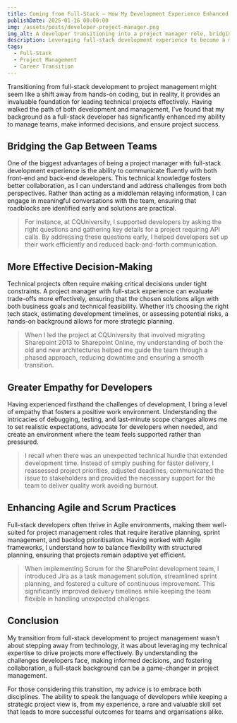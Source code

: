 ```yaml
---
title: Coming from Full-Stack – How My Development Experience Enhanced My Project Management Skills
publishDate: 2025-01-16 00:00:00
img: /assets/posts/developer-project-manager.png
img_alt: A developer transitioning into a project manager role, bridging the gap between teams.
description: Leveraging full-stack development experience to become a more effective project manager.
tags:
  - Full-Stack
  - Project Management
  - Career Transition
---
```


Transitioning from full-stack development to project management might seem like a shift away from hands-on coding, but in reality, it provides an invaluable foundation for leading technical projects effectively. Having walked the path of both development and management, I’ve found that my background as a full-stack developer has significantly enhanced my ability to manage teams, make informed decisions, and ensure project success.

## Bridging the Gap Between Teams

One of the biggest advantages of being a project manager with full-stack development experience is the ability to communicate fluently with both front-end and back-end developers. This technical knowledge fosters better collaboration, as I can understand and address challenges from both perspectives. Rather than acting as a middleman relaying information, I can engage in meaningful conversations with the team, ensuring that roadblocks are identified early and solutions are practical.

> For instance, at CQUniversity, I supported developers by asking the right questions and gathering key details for a project requiring API calls. By addressing these questions early, I helped developers set up their work efficiently and reduced back-and-forth communication.
## More Effective Decision-Making

Technical projects often require making critical decisions under tight constraints. A project manager with full-stack experience can evaluate trade-offs more effectively, ensuring that the chosen solutions align with both business goals and technical feasibility. Whether it’s choosing the right tech stack, estimating development timelines, or assessing potential risks, a hands-on background allows for more strategic planning.

> When I led the project at CQUniversity that involved migrating Sharepoint 2013 to Sharepoint Online, my understanding of both the old and new architectures helped me guide the team through a phased approach, reducing downtime and ensuring a smooth transition.

## Greater Empathy for Developers

Having experienced firsthand the challenges of development, I bring a level of empathy that fosters a positive work environment. Understanding the intricacies of debugging, testing, and last-minute scope changes allows me to set realistic expectations, advocate for developers when needed, and create an environment where the team feels supported rather than pressured.

> I recall when there was an unexpected technical hurdle that extended development time. Instead of simply pushing for faster delivery, I reassessed project priorities, adjusted deadlines, communicated the issue to stakeholders and provided the necessary support for the team to deliver quality work avoiding burnout.

## Enhancing Agile and Scrum Practices

Full-stack developers often thrive in Agile environments, making them well-suited for project management roles that require iterative planning, sprint management, and backlog prioritisation. Having worked with Agile frameworks, I understand how to balance flexibility with structured planning, ensuring that projects remain adaptive yet efficient.

> When implementing Scrum for the SharePoint development team, I introduced Jira as a task management solution, streamlined sprint planning, and fostered a culture of continuous improvement. This significantly improved delivery timelines while keeping the team flexible in handling unexpected challenges.

## Conclusion

My transition from full-stack development to project management wasn’t about stepping away from technology, it was about leveraging my technical expertise to drive projects more effectively. By understanding the challenges developers face, making informed decisions, and fostering collaboration, a full-stack background can be a game-changer in project management.

For those considering this transition, my advice is to embrace both disciplines. The ability to speak the language of developers while keeping a strategic project view is, from my experience, a rare and valuable skill set that leads to more successful outcomes for teams and organisations alike.